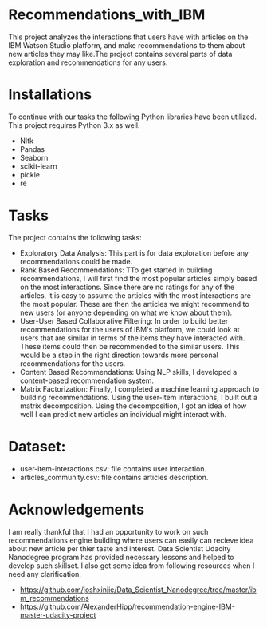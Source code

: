 # Recommendations_with_IBM
This project analyzes the interactions that users have with articles on the IBM Watson Studio platform, and make recommendations to them about new articles they may like.The project contains several parts of data exploration and recommendations for any users.

# Installations
To continue with our tasks the following Python libraries have been utilized.
This project requires Python 3.x as well.

* Nltk
* Pandas
* Seaborn
* scikit-learn
* pickle
* re

# Tasks
The project contains the following tasks:

* Exploratory Data Analysis: This part is for data exploration before any recommendations could be made.
* Rank Based Recommendations: TTo get started in building recommendations, I will first find the most popular articles simply based on the most interactions. Since there are no ratings for any of the articles, it is easy to assume the articles with the most interactions are the most popular. These are then the articles we might recommend to new users (or anyone depending on what we know about them).
* User-User Based Collaborative Filtering: In order to build better recommendations for the users of IBM's platform, we could look at users that are similar in terms of the items they have interacted with. These items could then be recommended to the similar users. This would be a step in the right direction towards more personal recommendations for the users. 
* Content Based Recommendations: Using NLP skills, I developed a content-based recommendation system.
* Matrix Factorization: Finally, I completed a machine learning approach to building recommendations. Using the user-item interactions, I built out a matrix decomposition. Using the decomposition, I got an idea of how well I can predict new articles an individual might interact with.


# Dataset:
* user-item-interactions.csv: file contains user interaction.
* articles_community.csv: file contains articles description.

# Acknowledgements
I am really thankful that I had an opportunity to work on such recommendations engine building where users can easily can recieve idea about new article per thier taste and interest. Data Scientist Udacity Nanodegree program has provided necessary lessons and helped to develop such skillset. I also get some idea from following resources when I need any clarification.

 * https://github.com/joshxinjie/Data_Scientist_Nanodegree/tree/master/ibm_recommendations
 * https://github.com/AlexanderHipp/recommendation-engine-IBM-master-udacity-project



